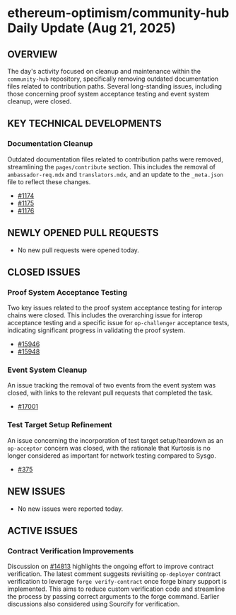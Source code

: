 # ethereum-optimism/community-hub Daily Update (Aug 21, 2025)
## OVERVIEW 
The day's activity focused on cleanup and maintenance within the `community-hub` repository, specifically removing outdated documentation files related to contribution paths. Several long-standing issues, including those concerning proof system acceptance testing and event system cleanup, were closed.

## KEY TECHNICAL DEVELOPMENTS

### Documentation Cleanup
Outdated documentation files related to contribution paths were removed, streamlining the `pages/contribute` section. This includes the removal of `ambassador-req.mdx` and `translators.mdx`, and an update to the `_meta.json` file to reflect these changes.
- [#1174](https://github.com/ethereum-optimism/community-hub/pull/1174)
- [#1175](https://github.com/ethereum-optimism/community-hub/pull/1175)
- [#1176](https://github.com/ethereum-optimism/community-hub/pull/1176)

## NEWLY OPENED PULL REQUESTS
- No new pull requests were opened today.

## CLOSED ISSUES

### Proof System Acceptance Testing
Two key issues related to the proof system acceptance testing for interop chains were closed. This includes the overarching issue for interop acceptance testing and a specific issue for `op-challenger` acceptance tests, indicating significant progress in validating the proof system.
- [#15946](https://github.com/ethereum-optimism/community-hub/issues/15946)
- [#15948](https://github.com/ethereum-optimism/community-hub/issues/15948)

### Event System Cleanup
An issue tracking the removal of two events from the event system was closed, with links to the relevant pull requests that completed the task.
- [#17001](https://github.com/ethereum-optimism/community-hub/issues/17001)

### Test Target Setup Refinement
An issue concerning the incorporation of test target setup/teardown as an `op-acceptor` concern was closed, with the rationale that Kurtosis is no longer considered as important for network testing compared to Sysgo.
- [#375](https://github.com/ethereum-optimism/community-hub/issues/375)

## NEW ISSUES
- No new issues were reported today.

## ACTIVE ISSUES

### Contract Verification Improvements
Discussion on [#14813](https://github.com/ethereum-optimism/community-hub/issues/14813) highlights the ongoing effort to improve contract verification. The latest comment suggests revisiting `op-deployer` contract verification to leverage `forge verify-contract` once forge binary support is implemented. This aims to reduce custom verification code and streamline the process by passing correct arguments to the forge command. Earlier discussions also considered using Sourcify for verification.